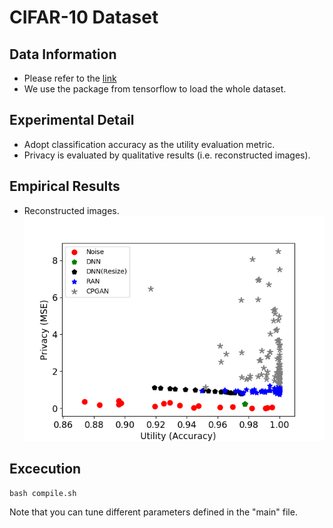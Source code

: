 # CIFAR-10 Dataset
## **Data Information**
- Please refer to the [link](https://www.cs.toronto.edu/~kriz/cifar.html)
- We use the package from tensorflow to load the whole dataset.

## **Experimental Detail**
- Adopt classification accuracy as the utility evaluation metric.
- Privacy is evaluated by qualitative results (i.e. reconstructed images).

## **Empirical Results**
- Reconstructed images.
![image](https://github.com/R06942098/CPGAN/blob/master/Synthetic_dataset/img/Synthetic_data_final.png)



## **Excecution**
```
bash compile.sh
```
Note that you can tune different parameters defined in the "main" file.
